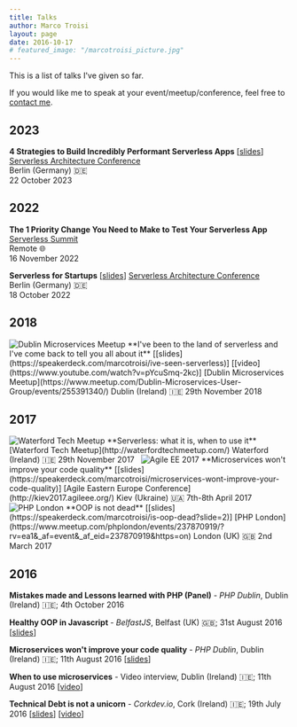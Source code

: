 ```yaml
---
title: Talks
author: Marco Troisi
layout: page
date: 2016-10-17
# featured_image: "/marcotroisi_picture.jpg"
---
```

This is a list of talks I've given so far. 

If you would like me to speak at your event/meetup/conference, feel free to [contact me](https://www.marcotroisi.com/about/).

<!-- ## Upcoming -->

## 2023

**4 Strategies to Build Incredibly Performant Serverless Apps** [[slides](https://speakerdeck.com/marcotroisi/4-strategies-to-build-incredibly-performant-serverless-apps)] 
[Serverless Architecture Conference](https://serverless-architecture.io/berlin/)  
Berlin (Germany) 🇩🇪  
22 October 2023
&nbsp;  

## 2022

**The 1 Priority Change You Need to Make to Test Your Serverless App** 
[Serverless Summit](http://serverless-summit.io)  
Remote 🌐  
16 November 2022
&nbsp;  

**Serverless for Startups** [[slides](https://speakerdeck.com/marcotroisi/serverless-for-startups-serverless-architecture-conference-2022)] 
[Serverless Architecture Conference](https://serverless-architecture.io/berlin/)  
Berlin (Germany) 🇩🇪  
18 October 2022
&nbsp;  

## 2018

<img src="https://www.marcotroisi.com/images/conferences/dublin_microservices.png" alt="Dublin Microservices Meetup" class="talks__conflogo">  
**I've been to the land of serverless and I've come back to tell you all about it** [[slides](https://speakerdeck.com/marcotroisi/ive-seen-serverless)] [[video](https://www.youtube.com/watch?v=pYcuSmq-2kc)]  
[Dublin Microservices Meetup](https://www.meetup.com/Dublin-Microservices-User-Group/events/255391340/)  
Dublin (Ireland) 🇮🇪  
29th November 2018
&nbsp;  

## 2017

<img src="https://www.marcotroisi.com/images/conferences/waterford_tech_meetup_twitter_profile.jpg" alt="Waterford Tech Meetup" class="talks__conflogo">  
**Serverless: what it is, when to use it**  
[Waterford Tech Meetup](http://waterfordtechmeetup.com/)  
Waterford (Ireland) 🇮🇪  
29th November 2017
&nbsp;  

<img src="https://www.marcotroisi.com/images/conferences/agileEE2017_logo.png" alt="Agile EE 2017" class="talks__conflogo">   
**Microservices won't improve your code quality** [[slides](https://speakerdeck.com/marcotroisi/microservices-wont-improve-your-code-quality)]  
[Agile Eastern Europe Conference](http://kiev2017.agileee.org/)  
Kiev (Ukraine) 🇺🇦  
7th-8th April 2017  
&nbsp;  

<img src="https://www.marcotroisi.com/images/conferences/phplondon_logo.jpeg" alt="PHP London" class="talks__conflogo">   
**OOP is not dead** [[slides](https://speakerdeck.com/marcotroisi/is-oop-dead?slide=2)]  
[PHP London](https://www.meetup.com/phplondon/events/237870919/?rv=ea1&_af=event&_af_eid=237870919&https=on)  
London (UK) 🇬🇧  
2nd March 2017

## 2016

**Mistakes made and Lessons learned with PHP (Panel)** - *PHP Dublin*, Dublin (Ireland) 🇮🇪; 4th October 2016

**Healthy OOP in Javascript** - *BelfastJS*, Belfast (UK) 🇬🇧; 31st August 2016 [[slides](https://speakerdeck.com/marcotroisi/healthy-oop-in-javascript)]

**Microservices won't improve your code quality** - *PHP Dublin*, Dublin (Ireland) 🇮🇪; 11th August 2016 [[slides](https://speakerdeck.com/marcotroisi/microservices-wont-improve-your-code-quality)]

**When to use microservices** - Video interview, Dublin (Ireland) 🇮🇪; 11th August 2016 [[video](https://www.youtube.com/watch?v=MxdynUAGQGc)]

**Technical Debt is not a unicorn** - *Corkdev.io*, Cork (Ireland) 🇮🇪; 19th July 2016 [[slides](https://speakerdeck.com/marcotroisi/technical-debt-is-not-a-unicorn)] [[video](https://www.youtube.com/watch?v=YiOuOybCTzI)]
